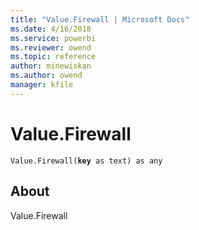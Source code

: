 ```yaml
---
title: "Value.Firewall | Microsoft Docs"
ms.date: 4/16/2018
ms.service: powerbi
ms.reviewer: owend
ms.topic: reference
author: minewiskan
ms.author: owend
manager: kfile
---
```

# Value.Firewall
<code>Value.Firewall(**key** as text) as any</code>
## About
Value.Firewall

